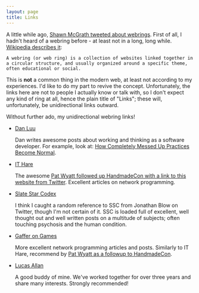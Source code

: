 ```yaml
---
layout: page
title: Links
---
```


A little while ago, [Shawn McGrath tweeted about webrings](https://twitter.com/sssmcgrath/status/669017565360951296).  First of all, I hadn't heard of a webring
before - at least not in a long, long while. [Wikipedia describes it](https://en.wikipedia.org/wiki/Webring):

    A webring (or web ring) is a collection of websites linked together in a circular structure, and usually organized around a specific theme, often educational or social.

This is **not** a common thing in the modern web, at least not according to my experiences.
I'd like to do my part to revive the concept.
Unfortunately, the links here are not to people I actually know or talk with, so I don't expect any kind of
ring at all, hence the plain title of "Links"; these will, unfortunately, be unidirectional links outward.

Without further ado, my unidirectional webring links!

<ul>
  <li>
    <a href="http://danluu.com">Dan Luu</a>
    <p>
      Dan writes awesome posts about working and thinking as a software developer. For example, look at: <a href="http://danluu.com/wat/">How Completely Messed Up Practices Become Normal</a>.
    </p>
  </li>

  <li>
    <a href="http://ithare.com">IT Hare</a>
    <p>The awesome <a href="https://twitter.com/netcoyote/status/674299219461562368">Pat Wyatt followed up HandmadeCon with a link to this website from Twitter</a>.
       Excellent articles on network programming.</p>
  </li>

  <li>
    <a href="http://slatestarcodex.com">Slate Star Codex</a>
    <p>I think I caught a random reference to SSC from Jonathan Blow on Twitter, though I'm not certain of it. SSC is loaded full of excellent, well thought out
       and well written posts on a multitude of subjects; often touching psychosis and the human condition.</p>
  </li>

  <li>
    <a href="http://gafferongames.com/">Gaffer on Games</a>
    <p>More excellent network programming articles and posts. Similarly to IT Hare, recommend by <a href="https://twitter.com/netcoyote/status/674299219461562368">Pat Wyatt as a followup to HandmadeCon</a>.
    </p>
  </li>

  <li>
    <a href="https://www.lucasallan.com/">Lucas Allan</a>
    <p>A good buddy of mine. We've worked together for over three years and share many interests. Strongly recommended!</p>
  </li>
</ul>